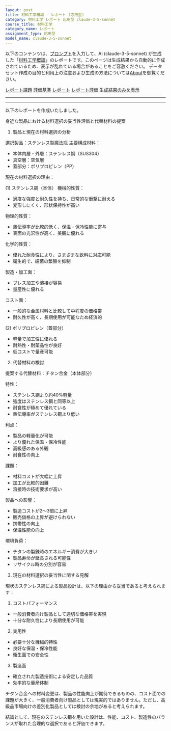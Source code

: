 ```yaml
---
layout: post
title: 材料工学概論 - レポート (応用型)
category: 材料工学 レポート 応用型 claude-3-5-sonnet
course_title: 材料工学
category_name: レポート
assignment_type: 応用型
model_name: claude-3-5-sonnet
---
```


以下のコンテンツは、[プロンプト](http://127.0.0.1:8000/generated/材料工学/claude-3-5-sonnet/prompt_レポート-応用型.md)を入力して、AI (claude-3-5-sonnet) が生成した「[材料工学概論](/contents/材料工学/)」のレポートです。このページは生成結果から自動的に作成されているため、表示が乱れている場合があることをご容赦ください。
データセット作成の目的と利用上の注意および生成の方法については[About](/About)を御覧ください。

[レポート課題](../レポート課題-応用型)
[評価基準](../評価基準-応用型)
[レポート](../レポート-応用型)
[レポート評価](../レポート評価-応用型)
[生成結果のみを表示](http://127.0.0.1:8000/generated/材料工学/claude-3-5-sonnet/レポート-応用型.md)
  

***
***
  
以下のレポートを作成いたしました。

身近な製品における材料選択の妥当性評価と代替材料の提案

1. 製品と現在の材料選択の分析

選択製品：ステンレス製魔法瓶
主要構成材料：
- 本体内層・外層：ステンレス鋼（SUS304）
- 真空層：空気層
- 蓋部分：ポリプロピレン（PP）

現在の材料選択の理由：

(1) ステンレス鋼（本体）
機械的性質：
- 適度な強度と耐久性を持ち、日常的な衝撃に耐える
- 変形しにくく、形状保持性が高い

物理的性質：
- 熱伝導率が比較的低く、保温・保冷性能に寄与
- 表面の光沢性が高く、美観に優れる

化学的性質：
- 優れた耐食性により、さまざまな飲料に対応可能
- 衛生的で、細菌の繁殖を抑制

製造・加工面：
- プレス加工や溶接が容易
- 量産性に優れる

コスト面：
- 一般的な金属材料と比較して中程度の価格帯
- 耐久性が高く、長期使用が可能なため経済的

(2) ポリプロピレン（蓋部分）
- 軽量で加工性に優れる
- 耐熱性・耐薬品性が良好
- 低コストで量産可能

2. 代替材料の検討

提案する代替材料：チタン合金（本体部分）

特性：
- ステンレス鋼より約40%軽量
- 強度はステンレス鋼と同等以上
- 耐食性が極めて優れている
- 熱伝導率がステンレス鋼より低い

利点：
- 製品の軽量化が可能
- より優れた保温・保冷性能
- 高級感のある外観
- 耐食性の向上

課題：
- 材料コストが大幅に上昇
- 加工が比較的困難
- 溶接時の技術要求が高い

製品への影響：
- 製造コストが2〜3倍に上昇
- 販売価格の上昇が避けられない
- 携帯性の向上
- 保温性能の向上

環境負荷：
- チタンの製錬時のエネルギー消費が大きい
- 製品寿命が延長される可能性
- リサイクル時の分別が容易

3. 現在の材料選択の妥当性に関する見解

現状のステンレス鋼による製品設計は、以下の理由から妥当であると考えられます：

1) コストパフォーマンス
- 一般消費者向け製品として適切な価格帯を実現
- 十分な耐久性により長期使用が可能

2) 実用性
- 必要十分な機械的特性
- 良好な保温・保冷性能
- 衛生面での安全性

3) 製造面
- 確立された製造技術による安定した品質
- 効率的な量産体制

チタン合金への材料変更は、製品の性能向上が期待できるものの、コスト面での課題が大きく、一般消費者向け製品としては現実的ではありません。ただし、高級品市場向けの差別化製品としては検討の余地があると考えられます。

結論として、現在のステンレス鋼を用いた設計は、性能、コスト、製造性のバランスが取れた合理的な選択であると評価できます。
